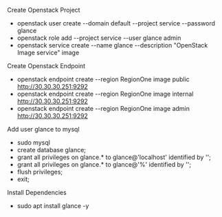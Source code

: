 Create Openstack Project
- openstack user create --domain default --project service --password <Password> glance
- openstack role add --project service --user glance admin
- openstack service create --name glance --description "OpenStack Image service" image

Create Openstack Endpoint
- openstack endpoint create --region RegionOne image public http://30.30.30.251:9292
- openstack endpoint create --region RegionOne image internal http://30.30.30.251:9292
- openstack endpoint create --region RegionOne image admin http://30.30.30.251:9292
  
Add user glance to mysql
- sudo mysql
- create database glance; 
- grant all privileges on glance.* to glance@'localhost' identified by '<Password>';
- grant all privileges on glance.* to glance@'%' identified by '<Password>';
- flush privileges;
- exit;

Install Dependencies
- sudo apt install glance -y

